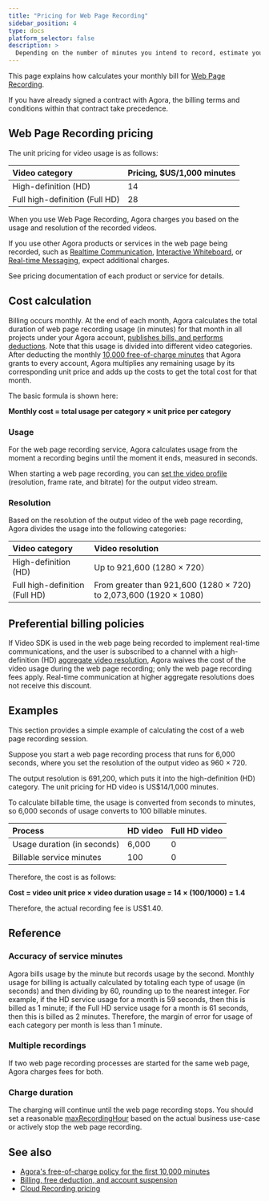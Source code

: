 ```yaml
---
title: "Pricing for Web Page Recording"
sidebar_position: 4
type: docs
platform_selector: false
description: >
  Depending on the number of minutes you intend to record, estimate your monthly cost for Web Page Recording. 
---
```


This page explains how <Vg k="COMPANY" /> calculates your monthly bill for 
[Web Page Recording](../develop/webpage-mode). 

If you have already signed a contract with Agora, the billing terms and 
conditions within that contract take precedence.

## Web Page Recording pricing 

The unit pricing for video usage is as follows:

| Video category                 | Pricing, $US/1,000 minutes |
| :----------------------------- |:---------------------------|
| High-definition (HD)           | 14                         |
| Full high-definition (Full HD) | 28                         |

When you use Web Page Recording, Agora charges you based on the usage and resolution of the recorded videos.

If you use other Agora products or services in the web page being recorded, 
such as [Realtime Communication](/realtime-communication/overview/product-overview), 
[Interactive Whiteboard](../../interactive-whiteboard/overview/product-overview), 
or [Real-time Messaging](../../signaling/overview/product-overview), expect additional charges. 

See pricing documentation of each product or service for details.

## Cost calculation

Billing occurs monthly. At the end of each month, Agora calculates the total duration of web page recording 
usage (in minutes) for that month in all projects under your Agora account, 
[publishes bills, and performs deductions](../reference/billing-policies). 
Note that this usage is divided into different video categories. 
After deducting the monthly 
[10,000 free-of-charge minutes](../reference/billing-policies#agoras-free-of-charge-policy-for-the-first-10000-minutes) 
that Agora grants to every account, Agora multiplies any remaining usage by its corresponding unit price 
and adds up the costs to get the total cost for that month.

The basic formula is shown here:

**Monthly cost = total usage per category × unit price per category**

### Usage

For the web page recording service, Agora calculates usage from the moment a recording begins until the moment 
it ends, measured in seconds.

When starting a web page recording, you can [set the video profile](../develop/recording-video-profile) 
(resolution, frame rate, and bitrate) for the output video stream.

### Resolution 

Based on the resolution of the output video of the web page recording, Agora divides the usage into the
following categories:

| Video category                 | Video resolution                                             |
| :----------------------------- | :----------------------------------------------------------- |
| High-definition (HD)           | Up to 921,600 (1280 × 720）                                  |
| Full high-definition (Full HD) | From greater than 921,600 (1280 × 720) to 2,073,600 (1920 × 1080) |

## Preferential billing policies

If Video SDK is used in the web page being recorded to implement real-time communications, and the user is 
subscribed to a channel with a high-definition (HD) [aggregate video resolution](pricing#aggregate), Agora waives the cost of the video <Vg k="VSDK" /> usage during the web page recording; only the web page recording fees apply. Real-time communication at higher aggregate resolutions does not receive this discount.

## Examples 

This section provides a simple example of calculating the cost of a web page recording session.

Suppose you start a web page recording process that runs for 6,000 seconds, where you set the resolution of the output video as 960 × 720.

The output resolution is 691,200, which puts it into the high-definition (HD) category. The unit pricing for HD video is US$14/1,000 minutes.

To calculate billable time, the usage is converted from seconds to minutes, so 6,000 seconds of usage converts to 100 billable minutes.

| Process                     | HD video | Full HD video |
| :-------------------------- | :------- | :------------ |
| Usage duration (in seconds) | 6,000    | 0             |
| Billable service minutes    | 100      | 0             |

Therefore, the cost is as follows:

**Cost = video unit price × video duration usage = 14 × (100/1000) = 1.4**

Therefore, the actual recording fee is US$1.40.

## Reference

### Accuracy of service minutes

Agora bills usage by the minute but records usage by the second. Monthly usage for billing is actually calculated by totaling each type of usage (in seconds) and then dividing by 60, rounding up to the nearest integer. For example, if the HD service usage for a month is 59 seconds, then this is billed as 1 minute; if the Full HD service usage for a month is 61 seconds, then this is billed as 2 minutes. Therefore, the margin of error for usage of each category per month is less than 1 minute.

### Multiple recordings

If two web page recording processes are started for the same web page, Agora charges fees for both.

### Charge duration

The charging will continue until the web page recording stops. 
You should set a reasonable [maxRecordingHour](../reference/restful-api#extensionserviceconfig) based on the 
actual business use-case or actively stop the web page recording. 

## See also

- [Agora's free-of-charge policy for the first 10,000 minutes](../reference/billing-policies#agoras-free-of-charge-policy-for-the-first-10000-minutes)
- [Billing, free deduction, and account suspension](../reference/billing-policies#billing-fee-deductions-and-account-suspension-policies)
- [Cloud Recording pricing](pricing)